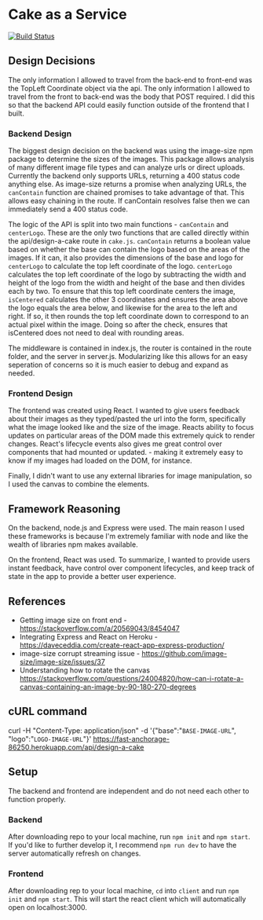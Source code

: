 # Cake as a Service
[![Build Status](https://travis-ci.org/mattpeebles/CakeAsAService.svg?branch=master)](https://travis-ci.org/mattpeebles/CakeAsAService)

## Design Decisions

The only information I allowed to travel from the back-end to front-end was the TopLeft Coordinate object via the api. The only information I allowed to travel from the front to back-end was the body that POST required. I did this so that the backend API could easily function outside of the frontend that I built.

### Backend Design
The biggest design decision on the backend was using the image-size npm package to determine the sizes of the images. This package allows analysis of many different image file types and can analyze urls or direct uploads.
	Currently the backend only supports URLs, returning a 400 status code anything else. As image-size returns a promise when analyzing URLs, the `canContain` function are chained promises to take advantage of that. This allows easy chaining in the route. If canContain resolves false then we can immediately send a 400 status code.

The logic of the API is split into two main functions - `canContain` and `centerLogo`. These are the only two functions that are called directly within the api/design-a-cake route in `cake.js`.
	`canContain` returns a boolean value based on whether the base can contain the logo based on the areas of the images. If it can, it also provides the dimensions of the base and logo for `centerLogo` to calculate the top left coordinate of the logo.
	`centerLogo` calculates the top left coordinate of the logo by subtracting the width and height of the logo from the width and height of the base and then divides each by two. To ensure that this top left coordinate centers the image, `isCentered` calculates the other 3 coordinates and ensures the area above the logo equals the area below, and likewise for the area to the left and right. If so,
	it then rounds the top left coordinate down to correspond to an actual pixel within the image. Doing so after the check, ensures that isCentered does not need to deal with rounding areas. 

The middleware is contained in index.js, the router is contained in the route folder, and the server in server.js. Modularizing like this allows for an easy seperation of concerns so it is much easier to debug and expand as needed.

### Frontend Design
The frontend was created using React. I wanted to give users feedback about their images as they typed/pasted the url into the form, specifically what the image looked like and the size of the image. Reacts ability to focus updates on particular areas of the DOM made this extremely quick to render changes. React's lifecycle events also gives me great control over components that had mounted or updated. - making it extremely easy to know if my images had loaded on the DOM, for instance.

Finally, I didn't want to use any external libraries for image manipulation, so I used the canvas to combine the elements.


## Framework Reasoning
On the backend, node.js and Express were used. The main reason I used these frameworks is because I'm extremely familiar with node and like the wealth of libraries npm makes available.

On the frontend, React was used. To summarize, I wanted to provide users instant feedback, have control over component lifecycles, and keep track of state in the app to provide a better user experience.

## References
- Getting image size on front end - https://stackoverflow.com/a/20569043/8454047
- Integrating Express and React on Heroku - https://daveceddia.com/create-react-app-express-production/
- image-size corrupt streaming issue - https://github.com/image-size/image-size/issues/37
- Understanding how to rotate the canvas https://stackoverflow.com/questions/24004820/how-can-i-rotate-a-canvas-containing-an-image-by-90-180-270-degrees

## cURL command
curl -H "Content-Type: application/json" -d '{"base":"`BASE-IMAGE-URL`", "logo":"`LOGO-IMAGE-URL`"}' https://fast-anchorage-86250.herokuapp.com/api/design-a-cake

## Setup

The backend and frontend are independent and do not need each other to function properly.

### Backend
After downloading repo to your local machine, run `npm init` and `npm start`. If you'd like to further develop it, I recommend `npm run dev` to have the server automatically refresh on changes.

### Frontend
After downloading rep to your local machine, `cd` into `client` and run `npm init` and `npm start`. This will start the react client which will automatically open on localhost:3000.
